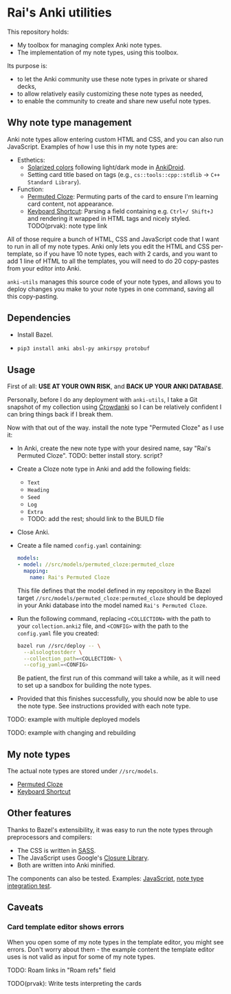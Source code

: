 # Rai's Anki utilities

This repository holds:

*   My toolbox for managing complex Anki note types.
*   The implementation of my note types, using this toolbox.

Its purpose is:

*   to let the Anki community use these note types in private or shared decks,
*   to allow relatively easily customizing these note types as needed,
*   to enable the community to create and share new useful note types.

## Why note type management

Anki note types allow entering custom HTML and CSS, and you can also run
JavaScript. Examples of how I use this in my note types are:

*   Esthetics:
    *   [Solarized colors](https://ethanschoonover.com/solarized/) following
        light/dark mode in [AnkiDroid](https://github.com/ankidroid/Anki-Android/).
    *   Setting card title based on tags (e.g.,
        `cs::tools::cpp::stdlib` &rarr; `C++ Standard Library`).
*   Function:
    *   [Permuted Cloze][permuted_cloze]: Permuting parts of the card to ensure
        I'm learning card content, not appearance.
    *   [Keyboard Shortcut][keyboard_shortcut]: Parsing a field containing e.g.
        `Ctrl+/ Shift+J` and rendering it wrapped in HTML tags and nicely styled.
        TODO(prvak): note type link

All of those require a bunch of HTML, CSS and JavaScript code that I want to run
in all of my note types. Anki only lets you edit the HTML and CSS per-template,
so if you have 10 note types, each with 2 cards, and you want to add 1 line of
HTML to all the templates, you will need to do 20 copy-pastes from your editor
into Anki.

`anki-utils` manages this source code of your note types, and allows you to
deploy changes you make to your note types in one command, saving all this
copy-pasting.

## Dependencies

*    Install Bazel.
*   ```bash
    pip3 install anki absl-py ankirspy protobuf
    ```

## Usage

First of all: **USE AT YOUR OWN RISK**, and **BACK UP YOUR ANKI DATABASE**.

Personally, before I do any deployment with `anki-utils`, I take a Git snapshot
of my collection using [Crowdanki](https://github.com/Stvad/CrowdAnki) so I can
be relatively confident I can bring things back if I break them.

Now with that out of the way. install the note type "Permuted Cloze" as I use it:

*   In Anki, create the new note type with your desired name, say "Rai's Permuted Cloze".
    TODO: better install story. script?
*   Create a Cloze note type in Anki and add the following fields:
    *   `Text`
    *   `Heading`
    *   `Seed`
    *   `Log`
    *   `Extra`
    *   TODO: add the rest; should link to the BUILD file
*   Close Anki.
*   Create a file named `config.yaml` containing:

    ```yaml
    models:
    - model: //src/models/permuted_cloze:permuted_cloze
      mapping:
        name: Rai's Permuted Cloze
    ```

    This file defines that the model defined in my repository in the
    Bazel target `//src/models/permuted_cloze:permuted_cloze` should
    be deployed in your Anki database into the model named `Rai's Permuted
    Cloze`.
*   Run the following command, replacing `<COLLECTION>` with the path to your
    `collection.anki2` file, and `<CONFIG>` with the path to the `config.yaml`
    file you created:

    ```bash
    bazel run //src/deploy -- \
      --alsologtostderr \
      --collection_path=<COLLECTION> \
      --cofig_yaml=<CONFIG>
    ```

    Be patient, the first run of this command will take a while, as it will need
    to set up a sandbox for building the note types.

*   Provided that this finishes successfully, you should now be able to use
    the note type. See instructions provided with each note type.

TODO: example with multiple deployed models

TODO: example with changing and rebuilding

## My note types

The actual note types are stored under `//src/models`.

*   [Permuted Cloze][permuted_cloze]
*   [Keyboard Shortcut][keyboard_shortcut]

## Other features

Thanks to Bazel's extensibility, it was easy to run the note types through
preprocessors and compilers:

*   The CSS is written in [SASS](https://sass-lang.com/).
*   The JavaScript uses Google's
    [Closure Library](https://developers.google.com/closure/library).
*   Both are written into Anki minified.

The components can also be tested. Examples:
[JavaScript](/src/shared_styles/tags_test.js), [note type integration
test](/src/models/permuted_cloze/test.py).

## Caveats

### Card template editor shows errors

When you open some of my note types in the template editor, you might see
errors. Don't worry about them - the example content the template
editor uses is not valid as input for some of my note types.

TODO: Roam links in "Roam refs" field

TODO(prvak): Write tests interpreting the cards

[permuted_cloze]: /src/models/permuted_cloze/README.md
[keyboard_shortcut]: /src/models/keyboard_shortcut/README.md
